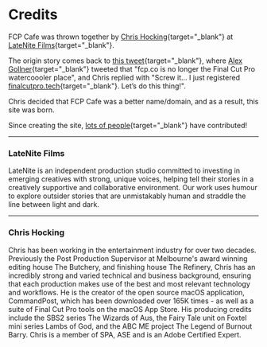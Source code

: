 # Credits

FCP Cafe was thrown together by [Chris Hocking](https://twitter.com/chrisatlatenite){target="_blank"} at [LateNite Films](https://latenitefilms.com/technology/){target="_blank"}.

The origin story comes back to [this tweet](https://twitter.com/chrisatlatenite/status/1661729178826477569){target="_blank"}, where [Alex Gollner](https://twitter.com/Alex4D){target="_blank"} tweeted that "fcp.co is no longer the Final Cut Pro watercoooler place", and Chris replied with "Screw it… I just registered [finalcutpro.tech](https://finalcutpro.tech){target="_blank"}. Let’s do this thing!".

Chris decided that FCP Cafe was a better name/domain, and as a result, this site was born.

Since creating the site, [lots of people](https://github.com/CommandPost/FCPCafe/pulls?q=is%3Apr+is%3Aclosed){target="_blank"} have contributed!

---

### LateNite Films

LateNite is an independent production studio committed to investing in emerging creatives with strong, unique voices, helping tell their stories in a creatively supportive and collaborative environment. Our work uses humour to explore outsider stories that are unmistakably human and straddle the line between light and dark.

---

### Chris Hocking

Chris has been working in the entertainment industry for over two decades. Previously the Post Production Supervisor at Melbourne's award winning editing house The Butchery, and finishing house The Refinery, Chris has an incredibly strong and varied technical and business background, ensuring that each production makes use of the best and most relevant technology and workflows. He is the creator of the open source macOS application, CommandPost, which has been downloaded over 165K times - as well as a suite of Final Cut Pro tools on the macOS App Store. His producing credits include the SBS2 series The Wizards of Aus, the Fairy Tale unit on Foxtel mini series Lambs of God, and the ABC ME project The Legend of Burnout Barry. Chris is a member of SPA, ASE and is an Adobe Certified Expert.
